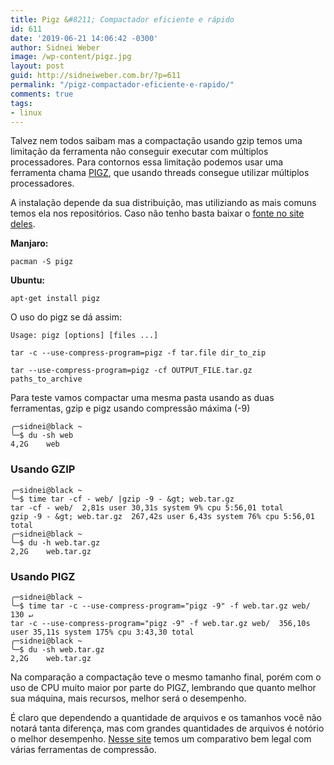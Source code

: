 ```yaml
---
title: Pigz &#8211; Compactador eficiente e rápido
id: 611
date: '2019-06-21 14:06:42 -0300'
author: Sidnei Weber
image: /wp-content/pigz.jpg
layout: post
guid: http://sidneiweber.com.br/?p=611
permalink: "/pigz-compactador-eficiente-e-rapido/"
comments: true
tags:
- linux
---
```


Talvez nem todos saibam mas a compactação usando gzip temos uma limitação da ferramenta não conseguir executar com múltiplos processadores. Para contornos essa limitação podemos usar uma ferramenta chama <a href="https://zlib.net/pigz/" target="_blank" rel="noopener noreferrer">PIGZ</a>, que usando threads consegue utilizar múltiplos processadores.

A instalação depende da sua distribuição, mas utiliziando as mais comuns temos ela nos repositórios. Caso não tenho basta baixar o <a href="https://zlib.net/pigz/pigz-2.4.tar.gz" target="_blank" rel="noopener noreferrer">fonte no site deles</a>.

**Manjaro:**

```shell
pacman -S pigz
```

**Ubuntu:**

```shell
apt-get install pigz
```

O uso do pigz se dá assim:

```shell
Usage: pigz [options] [files ...]

tar -c --use-compress-program=pigz -f tar.file dir_to_zip

tar --use-compress-program=pigz -cf OUTPUT_FILE.tar.gz paths_to_archive
```

Para teste vamos compactar uma mesma pasta usando as duas ferramentas, gzip e pigz usando compressão máxima (-9)

```shell
╭─sidnei@black ~
╰─$ du -sh web             
4,2G	web
```

### Usando GZIP

```shell
╭─sidnei@black ~
╰─$ time tar -cf - web/ |gzip -9 - &gt; web.tar.gz
tar -cf - web/  2,81s user 30,31s system 9% cpu 5:56,01 total
gzip -9 - &gt; web.tar.gz  267,42s user 6,43s system 76% cpu 5:56,01 total
╭─sidnei@black ~
╰─$ du -h web.tar.gz
2,2G	web.tar.gz
```

### Usando PIGZ

```shell
╭─sidnei@black ~
╰─$ time tar -c --use-compress-program="pigz -9" -f web.tar.gz web/                                                                                                        130 ↵
tar -c --use-compress-program="pigz -9" -f web.tar.gz web/  356,10s user 35,11s system 175% cpu 3:43,30 total
╭─sidnei@black ~
╰─$ du -sh web.tar.gz  
2,2G	web.tar.gz
```

Na comparação a compactação teve o mesmo tamanho final, porém com o uso de CPU muito maior por parte do PIGZ, lembrando que quanto melhor sua máquina, mais recursos, melhor será o desempenho.

É claro que dependendo a quantidade de arquivos e os tamanhos você não notará tanta diferença, mas com grandes quantidades de arquivos é notório o melhor desempenho. <a href="https://vbtechsupport.com/1576/" target="_blank" rel="noopener noreferrer">Nesse site</a> temos um comparativo bem legal com várias ferramentas de compressão.
